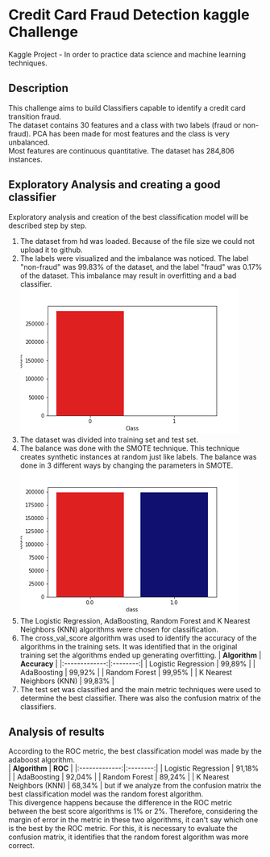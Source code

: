 #  Credit Card Fraud Detection kaggle Challenge

Kaggle Project - In order to practice data science and machine learning techniques.

## Description

This challenge aims to build Classifiers capable to identify a credit card transition fraud.  
The dataset contains 30 features and a class with two labels (fraud or non-fraud). PCA has been made for most features and the class is very unbalanced.  
Most features are continuous quantitative. The dataset has 284,806 instances.  

## Exploratory Analysis and creating a good classifier

Exploratory analysis and creation of the best classification model will be described step by step.

1. The dataset from hd was loaded. Because of the file size we could not upload it to github.
2. The labels were visualized and the imbalance was noticed. The label "non-fraud" was 99.83% of the dataset, and the label "fraud" was 0.17% of the dataset. This imbalance may result in overfitting and a bad classifier.
![Imbalance Class](https://github.com/Jaco-Julio/FraudDetection/blob/master/img/imbalance_class.png "Imbalance Class")
3. The dataset was divided into training set and test set.
4. The balance was done with the SMOTE technique. This technique creates synthetic instances at random just like labels. The balance was done in 3 different ways by changing the parameters in SMOTE.
![Balance Class](https://github.com/Jaco-Julio/FraudDetection/blob/master/img/balance1.png "Balance Class")
5. The Logistic Regression, AdaBoosting, Random Forest and K Nearest Neighbors (KNN) algorithms were chosen for classification.
6. The cross_val_score algorithm was used to identify the accuracy of the algorithms in the training sets. It was identified that in the original training set the algorithms ended up generating overfitting.
| **Algorithm** | **Accuracy** |
|:-------------:|:--------:|
| Logistic Regression | 99,89% |
| AdaBoosting | 99,92% |
| Random Forest | 99,95% |
| K Nearest Neighbors (KNN) | 99,83% |
7. The test set was classified and the main metric techniques were used to determine the best classifier. There was also the confusion matrix of the classifiers.

## Analysis of results 

According to the ROC metric, the best classification model was made by the adaboost algorithm.  
| **Algorithm** | **ROC** |
|:-------------:|:--------:|
| Logistic Regression | 91,18% |
| AdaBoosting | 92,04% |
| Random Forest | 89,24% |
| K Nearest Neighbors (KNN) | 68,34% |
but if we analyze from the confusion matrix the best classification model was the random forest algorithm.  
This divergence happens because the difference in the ROC metric between the best score algorithms is 1% or 2%. Therefore, considering the margin of error in the metric in these two algorithms, it can't say which one is the best by the ROC metric. For this, it is necessary to evaluate the confusion matrix, it identifies that the random forest algorithm was more correct.
